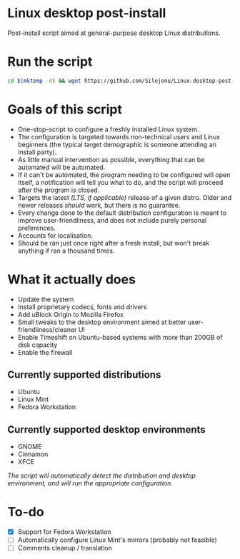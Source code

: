 # Linux desktop post-install
Post-install script aimed at general-purpose desktop Linux distributions.

# Run the script
```bash
cd $(mktemp -d) && wget https://github.com/Silejonu/Linux-desktop-post-install/archive/refs/heads/main.zip && unzip main.zip && cd Linux-desktop-post-install-main && bash ./linux_desktop_post-install.sh
```

# Goals of this script
- One-stop-script to configure a freshly installed Linux system.
- The configuration is targeted towards non-technical users and Linux beginners (the typical target demographic is someone attending an install party).
- As little manual intervention as possible, everything that can be automated will be automated.
- If it can't be automated, the program needing to be configured will open itself, a notification will tell you what to do, and the script will proceed after the program is closed.
- Targets the latest *(LTS, if applicable)* release of a given distro. Older and newer releases *should* work, but there is no guarantee.
- Every change done to the default distribution configuration is meant to improve user-friendliness, and does not include purely personal preferences.
- Accounts for localisation.
- Should be ran just once right after a fresh install, but won't break anything if ran a thousand times.

# What it actually does
- Update the system
- Install proprietary codecs, fonts and drivers
- Add uBlock Origin to Mozilla Firefox
- Small tweaks to the desktop environment aimed at better user-friendliness/cleaner UI
- Enable Timeshift on Ubuntu-based systems with more than 200GB of disk capacity
- Enable the firewall

## Currently supported distributions
- Ubuntu
- Linux Mint
- Fedora Workstation

## Currently supported desktop environments
- GNOME
- Cinnamon
- XFCE

*The script will automatically detect the distribution and desktop environment, and will run the appropriate configuration.*

# To-do

- [x] Support for Fedora Workstation
- [ ] Automatically configure Linux Mint's mirrors (probably not feasible)
- [ ] Comments cleanup / translation
